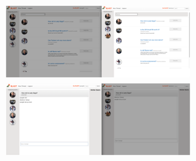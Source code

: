 ![preview](https://github.com/jawang94/BLAST/blob/master/img/Screen%20Shot%202018-12-21%20at%2011.23.24%20PM.png)

![preview](https://github.com/jawang94/BLAST/blob/master/img/Screen%20Shot%202018-12-21%20at%2011.22.48%20PM.png)
